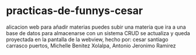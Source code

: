 # practicas-de-funnys-cesar
alicacion web para añadir materias
puedes subir una materia que ira a una base de datos para almacenarse
con un sistema CRUD se actualiza y queda proyectada en la pantalla de la webview,
hecho por: cesar santiago carrasco puertos, Michelle Benitez Xolalpa, Antonio Jeronimo Ramirez
